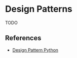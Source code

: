 # Design Patterns

TODO

## References

- [Design Pattern Python](https://refactoring.guru/design-patterns/python)